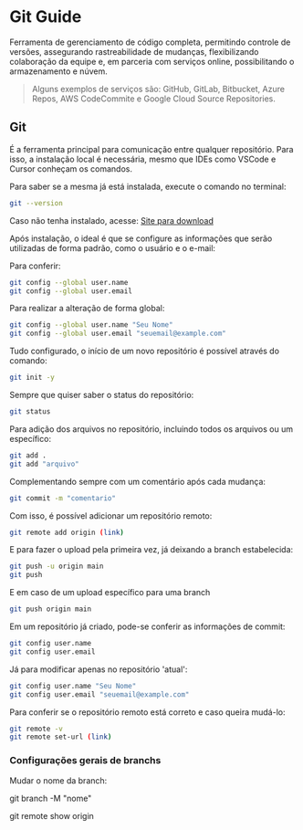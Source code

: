 # Git Guide

Ferramenta de gerenciamento de código completa, permitindo controle de versões, assegurando rastreabilidade de mudanças, flexibilizando colaboração da equipe e, em parceria com serviços online, possibilitando o armazenamento e núvem.

> Alguns exemplos de serviços são:
> GitHub, GitLab, Bitbucket, Azure Repos, AWS CodeCommite e Google Cloud Source Repositories.

## Git

É a ferramenta principal para comunicação entre qualquer repositório. Para isso, a instalação local é necessária, mesmo que IDEs como VSCode e Cursor conheçam os comandos.

Para saber se a mesma já está instalada, execute o comando no terminal:
```sh
git --version
```

Caso não tenha instalado, acesse:
[Site para download]

Após instalação, o ideal é que se configure as informações que serão utilizadas de forma padrão, como o usuário e o e-mail:

Para conferir:

```sh
git config --global user.name
git config --global user.email
```

Para realizar a alteração de forma global:

```sh
git config --global user.name "Seu Nome"
git config --global user.email "seuemail@example.com"
```

Tudo configurado, o início de um novo repositório é possível através do comando:

```sh
git init -y
```

Sempre que quiser saber o status do repositório:

```sh
git status
```

Para adição dos arquivos no repositório, incluindo todos os arquivos ou um específico:

```sh
git add .
git add "arquivo"
```

Complementando sempre com um comentário após cada mudança:

```sh
git commit -m "comentario"
```

Com isso, é possível adicionar um repositório remoto:

```sh
git remote add origin (link)
```

E para fazer o upload pela primeira vez, já deixando a branch estabelecida:

```sh
git push -u origin main
git push
```

E em caso de um upload específico para uma branch

```sh
git push origin main
```

Em um repositório já criado, pode-se conferir as informações de commit:

```sh
git config user.name
git config user.email
```

Já para modificar apenas no repositório 'atual':

```sh
git config user.name "Seu Nome"
git config user.email "seuemail@example.com"
```

Para conferir se o repositório remoto está correto e caso queira mudá-lo:

```sh
git remote -v
git remote set-url (link)
```
### Configurações gerais de branchs

Mudar o nome da branch:

git branch -M "nome"

git remote show origin

[//]: #
[Site para download]: <https://git-scm.com/>